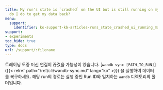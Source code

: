 ```yaml
---
title: My run's state is `crashed` on the UI but is still running on my machine. What
  do I do to get my data back?
menu:
  support:
    identifier: ko-support-kb-articles-runs_state_crashed_ui_running_machine_get_data
support:
- experiments
toc_hide: true
type: docs
url: /support/:filename
---
```


트레이닝 도중 머신 연결이 끊겼을 가능성이 있습니다. [`wandb sync [PATH_TO_RUN]`]({{< relref path="/ref/cli/wandb-sync.md" lang="ko" >}}) 을 실행하여 데이터를 복구하세요. 해당 run의 경로는 실행 중인 Run ID와 일치하는 `wandb` 디렉토리의 폴더입니다.
